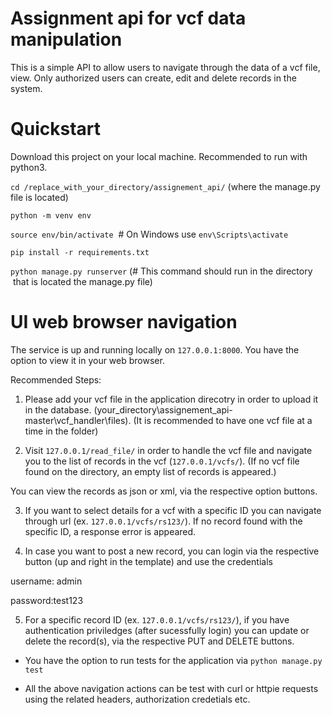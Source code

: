 # Assignment api for vcf data manipulation
This is a simple API to allow users to navigate through the data of a vcf file, view. Only authorized users can create, edit and delete records in the system.

# Quickstart

Download this project on your local machine. Recommended to run with python3.

`cd /replace_with_your_directory/assignement_api/` (where the manage.py file is located)

`python -m venv env`

`source env/bin/activate`  # On Windows use `env\Scripts\activate`

`pip install -r requirements.txt`

`python manage.py runserver` (# This command should run in the directory  that is located the manage.py file)

# UI web browser navigation
The service is up and running locally on `127.0.0.1:8000`. You have the option to view it in your web browser.

Recommended Steps:
1. Please add your vcf file in the application direcotry in order to upload it in the database. (your_directory\assignement_api-master\vcf_handler\files). (It is recommended to have one vcf file at a time in the folder)

2. Visit `127.0.0.1/read_file/` in order to handle the vcf file and navigate you to the list of records in the vcf (`127.0.0.1/vcfs/`). (If no vcf file found on the directory, an empty list of records is appeared.)

You can view the records as json or xml, via the respective option buttons.

3. If you want to select details for a vcf with a specific ID you can navigate through url (ex. `127.0.0.1/vcfs/rs123/`). If no record found with the specific ID, a response error is appeared.

4. In case you want to post a new record, you can login via the respective button (up and right in the template) and use the credentials 

username: admin 

password:test123

5. For a specific record ID (ex. `127.0.0.1/vcfs/rs123/`), if you have authentication priviledges (after sucessfully login) you can update or delete the record(s), via the respective PUT and DELETE buttons.

* You have the option to run tests for the application via `python manage.py test`

* All the above navigation actions can be test with curl or httpie requests using the related headers, authorization credetials etc.
